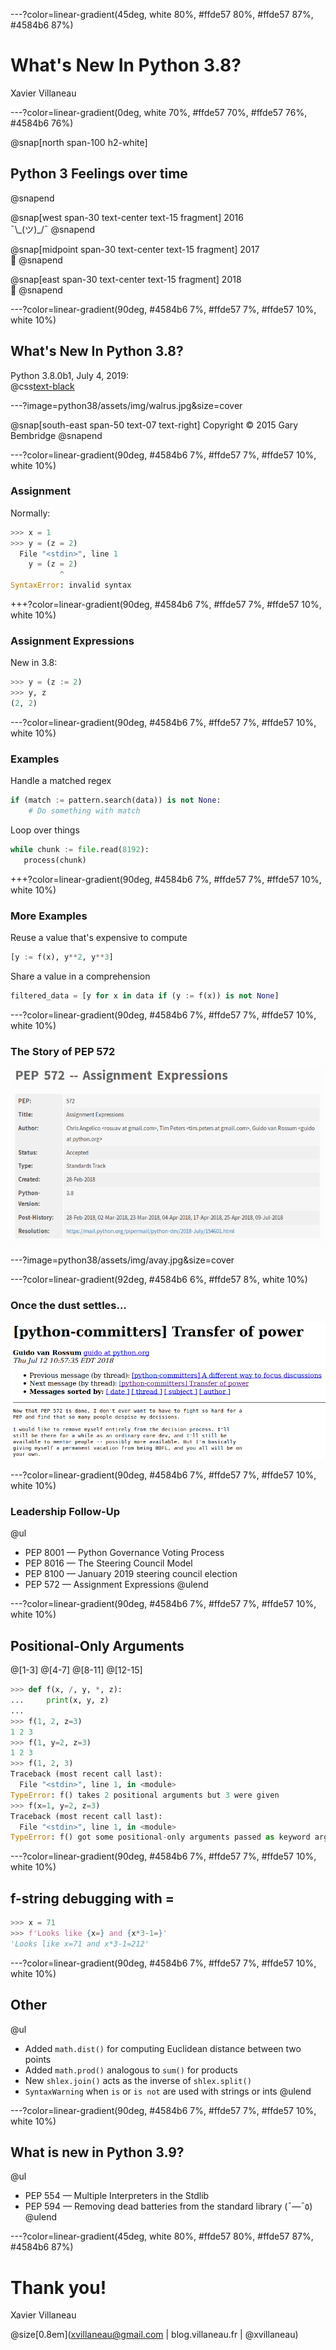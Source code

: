 ---?color=linear-gradient(45deg, white 80%, #ffde57 80%, #ffde57 87%, #4584b6 87%)

# What's New In Python 3.8?

Xavier Villaneau

---?color=linear-gradient(0deg, white 70%, #ffde57 70%, #ffde57 76%, #4584b6 76%)

@snap[north span-100 h2-white]
## Python 3 Feelings over time
@snapend

@snap[west span-30 text-center text-15 fragment]
2016  
¯\\\_(ツ)\_/¯
@snapend

@snap[midpoint span-30 text-center text-15 fragment]
2017  
🤔
@snapend

@snap[east span-30 text-center text-15 fragment]
2018  
🥰
@snapend

---?color=linear-gradient(90deg, #4584b6 7%, #ffde57 7%, #ffde57 10%, white 10%)

## What's New In Python 3.8?

Python 3.8.0b1, July 4, 2019:  
@css[text-black](https://docs.python.org/3.8/whatsnew/3.8.html)

---?image=python38/assets/img/walrus.jpg&size=cover

@snap[south-east span-50 text-07 text-right]
Copyright © 2015 Gary Bembridge
@snapend

---?color=linear-gradient(90deg, #4584b6 7%, #ffde57 7%, #ffde57 10%, white 10%)

### Assignment

Normally:
```py
>>> x = 1
>>> y = (z = 2)
  File "<stdin>", line 1
    y = (z = 2)
           ^
SyntaxError: invalid syntax
```

+++?color=linear-gradient(90deg, #4584b6 7%, #ffde57 7%, #ffde57 10%, white 10%)

### Assignment Expressions

New in 3.8:
```py
>>> y = (z := 2)
>>> y, z
(2, 2)

```

---?color=linear-gradient(90deg, #4584b6 7%, #ffde57 7%, #ffde57 10%, white 10%)

### Examples

Handle a matched regex
```py
if (match := pattern.search(data)) is not None:
    # Do something with match
```

Loop over things
```py
while chunk := file.read(8192):
   process(chunk)
```

+++?color=linear-gradient(90deg, #4584b6 7%, #ffde57 7%, #ffde57 10%, white 10%)

### More Examples

Reuse a value that's expensive to compute
```py
[y := f(x), y**2, y**3]
```

Share a value in a comprehension
```py
filtered_data = [y for x in data if (y := f(x)) is not None]
```

---?color=linear-gradient(90deg, #4584b6 7%, #ffde57 7%, #ffde57 10%, white 10%)

### The Story of PEP 572

![](python38/assets/img/pep-572.png)

---?image=python38/assets/img/avay.jpg&size=cover

---?color=linear-gradient(92deg, #4584b6 6%, #ffde57 8%, white 10%)

### Once the dust settles…

![](python38/assets/img/gvr_resigns.png)

---?color=linear-gradient(90deg, #4584b6 7%, #ffde57 7%, #ffde57 10%, white 10%)

### Leadership Follow-Up

@ul
- PEP 8001 — Python Governance Voting Process
- PEP 8016 — The Steering Council Model
- PEP 8100 — January 2019 steering council election
- PEP 572 — Assignment Expressions
@ulend

---?color=linear-gradient(90deg, #4584b6 7%, #ffde57 7%, #ffde57 10%, white 10%)

## Positional-Only Arguments

@[1-3]
@[4-7]
@[8-11]
@[12-15]
```py
>>> def f(x, /, y, *, z):
...     print(x, y, z)
... 
>>> f(1, 2, z=3)
1 2 3
>>> f(1, y=2, z=3)
1 2 3
>>> f(1, 2, 3)
Traceback (most recent call last):
  File "<stdin>", line 1, in <module>
TypeError: f() takes 2 positional arguments but 3 were given
>>> f(x=1, y=2, z=3)
Traceback (most recent call last):
  File "<stdin>", line 1, in <module>
TypeError: f() got some positional-only arguments passed as keyword arguments: 'x'
```

---?color=linear-gradient(90deg, #4584b6 7%, #ffde57 7%, #ffde57 10%, white 10%)

## f-string debugging with =

```py
>>> x = 71
>>> f'Looks like {x=} and {x*3-1=}'
'Looks like x=71 and x*3-1=212'
```

---?color=linear-gradient(90deg, #4584b6 7%, #ffde57 7%, #ffde57 10%, white 10%)

## Other
@ul
- Added `math.dist()` for computing Euclidean distance between two points
- Added `math.prod()` analogous to `sum()` for products
- New `shlex.join()` acts as the inverse of `shlex.split()`
- `SyntaxWarning` when `is` or `is not` are used with strings or ints
@ulend

---?color=linear-gradient(90deg, #4584b6 7%, #ffde57 7%, #ffde57 10%, white 10%)

## What is new in Python 3.9?

@ul
- PEP 554 — Multiple Interpreters in the Stdlib
- PEP 594 — Removing dead batteries from the standard library (¯―¯٥)
@ulend

---?color=linear-gradient(45deg, white 80%, #ffde57 80%, #ffde57 87%, #4584b6 87%)

# Thank you!

Xavier Villaneau  

@size[0.8em](xvillaneau@gmail.com | blog.villaneau.fr | @xvillaneau)
